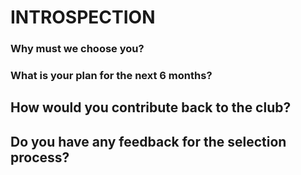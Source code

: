 # INTROSPECTION
### Why must we choose you?


### What is your plan for the next 6 months?


## How would you contribute back to the club?


## Do you have any feedback for the selection process?
